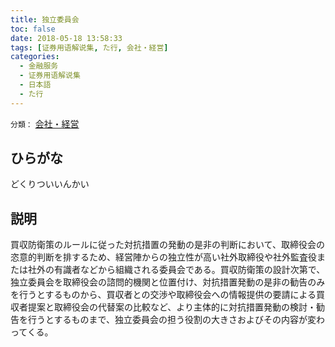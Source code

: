 ```yaml
---
title: 独立委員会
toc: false
date: 2018-05-18 13:58:33
tags: [证券用语解说集, た行, 会社・経営]
categories:
  - 金融服务
  - 证券用语解说集
  - 日本語
  - た行
---
```


`分類：` [会社・経営](/tags/会社・経営/)

## ひらがな

どくりついいんかい

## 説明

買収防衛策のルールに従った対抗措置の発動の是非の判断において、取締役会の恣意的判断を排するため、経営陣からの独立性が高い社外取締役や社外監査役または社外の有識者などから組織される委員会である。買収防衛策の設計次第で、独立委員会を取締役会の諮問的機関と位置付け、対抗措置発動の是非の勧告のみを行うとするものから、買収者との交渉や取締役会への情報提供の要請による買収者提案と取締役会の代替案の比較など、より主体的に対抗措置発動の検討・勧告を行うとするものまで、独立委員会の担う役割の大きさおよびその内容が変わってくる。
